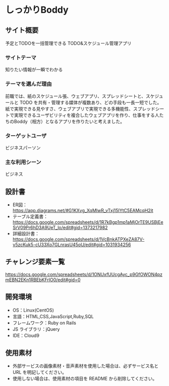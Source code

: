 # しっかりBoddy

## サイト概要

予定とTODOを一括管理できる TODO&スケジュール管理アプリ

### サイトテーマ

知りたい情報が一瞬でわかる

### テーマを選んだ理由

前職では、紙のスケジュール張、ウェブアプリ、スプレッドシートと、スケジュールと TODO を共有・管理する媒体が複数あり、どの手段も一長一短でした。
紙で実現できる見やすさ、ウェブアプリで実現できる多機能性、スプレッドシートで実現できるユーザビリティを複合したウェブアプリを作り、仕事をする人たちのBoddy（相方）となるアプリを作りたいと考えました。

### ターゲットユーザ

ビジネスパーソン

### 主な利用シーン

ビジネス

## 設計書
- ER図：https://app.diagrams.net/#G1KXvg_XqMlwR_vTxj15IYtC5EAMcqH2it
- テーブル定義書：https://docs.google.com/spreadsheets/d/1R7kBgp1mp1aMjOrTE9USBjEeSrV09Pr6hD3A9UeT_lo/edit#gid=1373217982
- 詳細設計書：https://docs.google.com/spreadsheets/d/1VcBnkATPXeZA87V-v5zcKuk5-cU33Xo7GLnrasU45oU/edit#gid=1031934256

## チャレンジ要素一覧

https://docs.google.com/spreadsheets/d/1ONUxfUUcgAyc_p9GfOWON4pzmEBN2EKn1RBEbKFrlO0/edit#gid=0

## 開発環境

- OS：Linux(CentOS)
- 言語：HTML,CSS,JavaScript,Ruby,SQL
- フレームワーク：Ruby on Rails
- JS ライブラリ：jQuery
- IDE：Cloud9

## 使用素材

- 外部サービスの画像素材・音声素材を使用した場合は、必ずサービス名と URL を明記してください。
- 使用しない場合は、使用素材の項目を README から削除してください。

